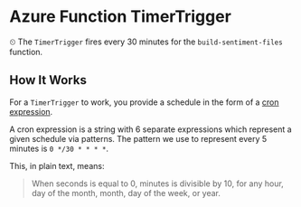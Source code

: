 # Azure Function TimerTrigger

⏲ The `TimerTrigger` fires every 30 minutes for the `build-sentiment-files` function.

## How It Works

For a `TimerTrigger` to work, you provide a schedule in the form of a
[cron expression](https://en.wikipedia.org/wiki/Cron#CRON_expression).

A cron expression is a string with 6 separate expressions which represent
a given schedule via patterns. The pattern we use to represent every 5
minutes is `0 */30 * * * *`.

This, in plain text, means:

> When seconds is equal to 0, minutes is divisible
by 10, for any hour, day of the month, month, day of the week, or year.
